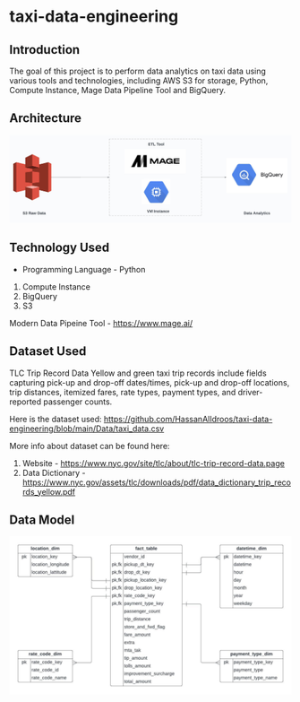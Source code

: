 # taxi-data-engineering

## Introduction

The goal of this project is to perform data analytics on taxi data using various tools and technologies, including AWS S3 for storage, Python, Compute Instance, Mage Data Pipeline Tool and BigQuery.

## Architecture 
<img src="taxi_data_architecture.jpeg">

## Technology Used
- Programming Language - Python

1. Compute Instance 
2. BigQuery
3. S3


Modern Data Pipeine Tool - https://www.mage.ai/

## Dataset Used
TLC Trip Record Data
Yellow and green taxi trip records include fields capturing pick-up and drop-off dates/times, pick-up and drop-off locations, trip distances, itemized fares, rate types, payment types, and driver-reported passenger counts. 

Here is the dataset used: https://github.com/HassanAlIdroos/taxi-data-engineering/blob/main/Data/taxi_data.csv

More info about dataset can be found here:
1. Website - https://www.nyc.gov/site/tlc/about/tlc-trip-record-data.page
2. Data Dictionary - https://www.nyc.gov/assets/tlc/downloads/pdf/data_dictionary_trip_records_yellow.pdf

## Data Model
<img src="taxi_data_model.jpeg">


